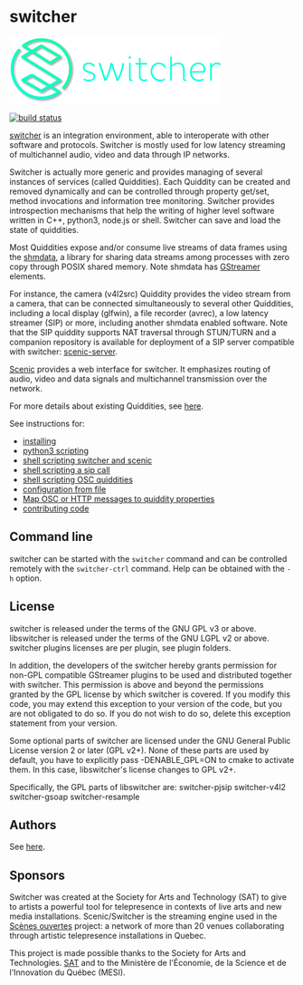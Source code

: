 switcher
========

![Switcher logo](doc/Switcher_horizontal_shadow_C.png)


[![build status](https://gitlab.com/sat-metalab/switcher/badges/master/build.svg)](https://gitlab.com/sat-metalab/switcher/commits/master)

[switcher](https://gitlab.com/sat-metalab/switcher) is an integration environment, able to interoperate with other software and protocols. Switcher is mostly used for low latency streaming of multichannel audio, video and data through IP networks.

Switcher is actually more generic and provides managing of several instances of services (called Quiddities). Each Quiddity can be created and removed dynamically and can be controlled through property get/set, method invocations and information tree monitoring. Switcher provides introspection mechanisms that help the writing of higher level software written in C++, python3, node.js or shell. Switcher can save and load the state of quiddities. 

Most Quiddities expose and/or consume live streams of data frames using the [shmdata](https://gitlab.com/sat-metalab/shmdata), a library for sharing data streams among processes with zero copy through POSIX shared memory. Note shmdata has [GStreamer](https://gstreamer.freedesktop.org/) elements.

For instance, the camera (v4l2src) Quiddity provides the video stream from a camera, that can be connected simultaneously to several other Quiddities, including a local display (glfwin), a file recorder (avrec), a low latency streamer (SIP) or more, including another shmdata enabled software. Note that the SIP quiddity supports NAT traversal through STUN/TURN and a companion repository is available for deployment of a SIP server compatible with switcher: [scenic-server](https://gitlab.com/sat-metalab/scenic-server). 

[Scenic](https://gitlab.com/sat-metalab/scenic) provides a web interface for switcher. It emphasizes routing of audio, video and data signals and multichannel transmission over the network. 

For more details about existing Quiddities, see [here](doc/quiddity_types.txt).

See instructions for:
- [installing](doc/INSTALL.md)
- [python3 scripting](doc/python-scripting.md)
- [shell scripting switcher and scenic](doc/shell-scripting.md)
- [shell scripting a sip call](doc/sip-call.md)
- [shell scripting OSC quiddities](doc/using-osc-quiddities.md)
- [configuration from file](doc/configuration.md)
- [Map OSC or HTTP messages to quiddity properties](doc/protocol-mapper.md)
- [contributing code](doc/CODING.md)

Command line
-------
switcher can be started with the ```switcher``` command and can be controlled remotely with the ```switcher-ctrl``` command. Help can be obtained with the ```-h``` option.

License
-------
switcher is released under the terms of the GNU GPL v3 or above.
libswitcher is released under the terms of the GNU LGPL v2 or above.
switcher plugins licenses are per plugin, see plugin folders.

In addition, the developers of the switcher hereby grants permission for non-GPL compatible GStreamer plugins to be used and distributed together with switcher. This permission is above and beyond the permissions granted by the GPL license by which switcher is covered. If you modify this code, you may extend this exception to your version of the code, but you are not obligated to do so. If you do not wish to do so, delete this exception statement from your version.

Some optional parts of switcher are licensed under the GNU General Public License
version 2 or later (GPL v2+). None of these parts are used by default, you have to explicitly pass -DENABLE\_GPL=ON to cmake to activate them. In this case, libswitcher's license changes to GPL v2+.

Specifically, the GPL parts of libswitcher are:
switcher-pjsip
switcher-v4l2
switcher-gsoap
switcher-resample

Authors
-------
See [here](AUTHORS.md).

Sponsors
--------
Switcher was created at the Society for Arts and Technology (SAT) to give to artists a powerful tool for telepresence in contexts of live arts and new media installations. Scenic/Switcher is the streaming engine used in the [Scènes ouvertes](http://sat.qc.ca/en/scenes-ouvertes) project: a network of more than 20 venues collaborating through artistic telepresence installations in Quebec.

This project is made possible thanks to the Society for Arts and Technologies. [SAT](http://www.sat.qc.ca/) and to the Ministère de l'Économie, de la Science et de l'Innovation du Québec (MESI).

